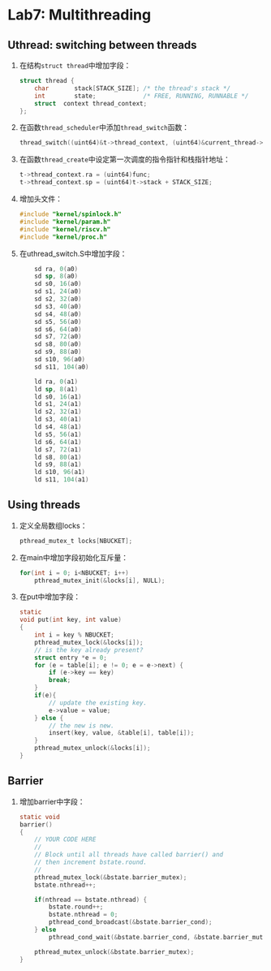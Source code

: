 # Lab7: Multithreading

## Uthread: switching between threads

1. 在结构`struct thread`中增加字段：

    ```c
    struct thread {
        char       stack[STACK_SIZE]; /* the thread's stack */
        int        state;             /* FREE, RUNNING, RUNNABLE */
        struct  context thread_context;
    };
    ```

2. 在函数`thread_scheduler`中添加`thread_switch`函数：

    ```c
    thread_switch((uint64)&t->thread_context, (uint64)&current_thread->thread_context);
    ```

3. 在函数`thread_create`中设定第一次调度的指令指针和栈指针地址：

    ```c
    t->thread_context.ra = (uint64)func;
    t->thread_context.sp = (uint64)t->stack + STACK_SIZE;
    ```

4. 增加头文件：

    ```c
    #include "kernel/spinlock.h"
    #include "kernel/param.h"
    #include "kernel/riscv.h"
    #include "kernel/proc.h"
    ```

5. 在uthread_switch.S中增加字段：

    ```asm
        sd ra, 0(a0)
        sd sp, 8(a0)
        sd s0, 16(a0)
        sd s1, 24(a0)
        sd s2, 32(a0)
        sd s3, 40(a0)
        sd s4, 48(a0)
        sd s5, 56(a0)
        sd s6, 64(a0)
        sd s7, 72(a0)
        sd s8, 80(a0)
        sd s9, 88(a0)
        sd s10, 96(a0)
        sd s11, 104(a0)

        ld ra, 0(a1)
        ld sp, 8(a1)
        ld s0, 16(a1)
        ld s1, 24(a1)
        ld s2, 32(a1)
        ld s3, 40(a1)
        ld s4, 48(a1)
        ld s5, 56(a1)
        ld s6, 64(a1)
        ld s7, 72(a1)
        ld s8, 80(a1)
        ld s9, 88(a1)
        ld s10, 96(a1)
        ld s11, 104(a1)
    ```

## Using threads

1. 定义全局数组locks：

    ```c
    pthread_mutex_t locks[NBUCKET];
    ```

2. 在main中增加字段初始化互斥量：

    ```c
    for(int i = 0; i<NBUCKET; i++) 
        pthread_mutex_init(&locks[i], NULL);
    ```

3. 在put中增加字段：

    ```c
    static 
    void put(int key, int value)
    {
        int i = key % NBUCKET;
        pthread_mutex_lock(&locks[i]);
        // is the key already present?
        struct entry *e = 0;
        for (e = table[i]; e != 0; e = e->next) {
            if (e->key == key)
            break;
        }
        if(e){
            // update the existing key.
            e->value = value;
        } else {
            // the new is new.
            insert(key, value, &table[i], table[i]);
        }
        pthread_mutex_unlock(&locks[i]);
    }
    ```

## Barrier

1. 增加barrier中字段：

    ```c
    static void 
    barrier()
    {
        // YOUR CODE HERE
        //
        // Block until all threads have called barrier() and
        // then increment bstate.round.
        //
        pthread_mutex_lock(&bstate.barrier_mutex);
        bstate.nthread++;

        if(nthread == bstate.nthread) {
            bstate.round++;
            bstate.nthread = 0;
            pthread_cond_broadcast(&bstate.barrier_cond);
        } else
            pthread_cond_wait(&bstate.barrier_cond, &bstate.barrier_mutex);

        pthread_mutex_unlock(&bstate.barrier_mutex);
    }
    ```

